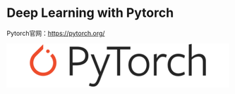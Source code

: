 # Deep Learning with Pytorch
Pytorch官网：https://pytorch.org/

<div align=center><img src="https://github.com/Kiiiiii123/Deep-Learning-with-Pytorch/blob/master/imgs/pytorch-logo-dark.png"/></div>
